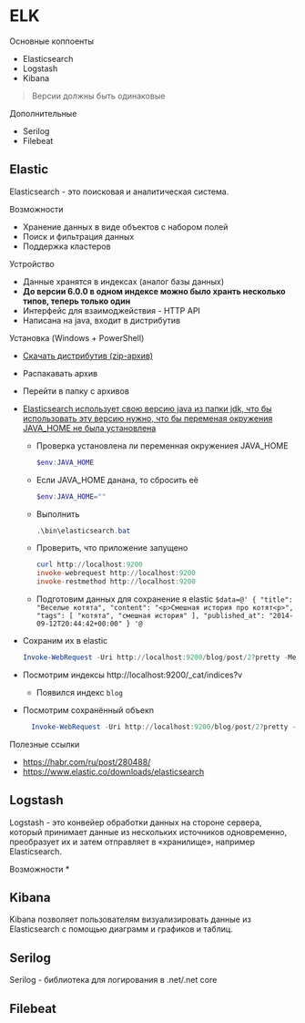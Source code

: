 # ELK

Основные коппоенты
* Elasticsearch
* Logstash
* Kibana

> Версии должны быть одинаковые

Дополнительные
* Serilog
* Filebeat

## Elastic
Elasticsearch - это поисковая и аналитическая система.

Возможности
* Хранение данных в виде объектов с набором полей
* Поиск и фильтрация данных
* Поддержка кластеров

Устройство
* Данные хранятся в индексах (аналог базы данных)
* **До версии 6.0.0 в одном индексе можно было хранть несколько типов, теперь только один**
* Интерфейс для взаимоджействия - HTTP API
* Написана на java, входит в дистрибутив

Установка (Windows + PowerShell)
* [Скачать дистрибутив (zip-архив)](https://www.elastic.co/guide/en/elasticsearch/reference/current/zip-windows.html)
* Распакавать архив
* Перейти в папку с архивов
* [Elasticsearch использует свою версию java из папки jdk, что бы использовать эту  версию нужно, что бы переменая окружения JAVA_HOME не была установлена](https://www.elastic.co/guide/en/elasticsearch/reference/current/setup.html#jvm-version)
  * Проверка установлена ли переменная окружениея JAVA_HOME
    ```powershell
    $env:JAVA_HOME
    ```
  * Если JAVA_HOME данана, то сбросить её
    ```powershell
    $env:JAVA_HOME=""
    ```
  * Выполнить
    ```powershell
    .\bin\elasticsearch.bat
    ```
  * Проверить, что приложение запущено
    ```powershell
    curl http://localhost:9200
    invoke-webrequest http://localhost:9200
    invoke-restmethod http://localhost:9200
    ```
  * Подготовим данных для сохранение я elastic
    `$data=@'
{
  "title": "Веселые котята",
  "content": "<p>Смешная история про котят<p>",
  "tags": [
    "котята",
    "смешная история"
  ],
  "published_at": "2014-09-12T20:44:42+00:00"
}
'@`

* Сохраним их в elastic
    ```powershell    
    Invoke-WebRequest -Uri http://localhost:9200/blog/post/2?pretty -Method 'Put' -Body $data -ContentType "application/json"
    ```
* Посмотрим индексы http://localhost:9200/_cat/indices?v
  * Появился индекс `blog`
* Посмотрим сохранённый объекn
  ```powershell
    Invoke-WebRequest -Uri http://localhost:9200/blog/post/2?pretty -Method 'Get' -ContentType "application/json"
  ```

Полезные ссылки
* https://habr.com/ru/post/280488/
* https://www.elastic.co/downloads/elasticsearch




## Logstash
Logstash - это конвейер обработки данных на стороне сервера, который принимает данные из нескольких источников одновременно, преобразует их и затем отправляет в «хранилище», например Elasticsearch.

Возможности
* 

## Kibana
Kibana позволяет пользователям визуализировать данные из Elasticsearch с помощью диаграмм и графиков и таблиц.

## Serilog
Serilog - библиотека для логирования в .net/.net core

## Filebeat
